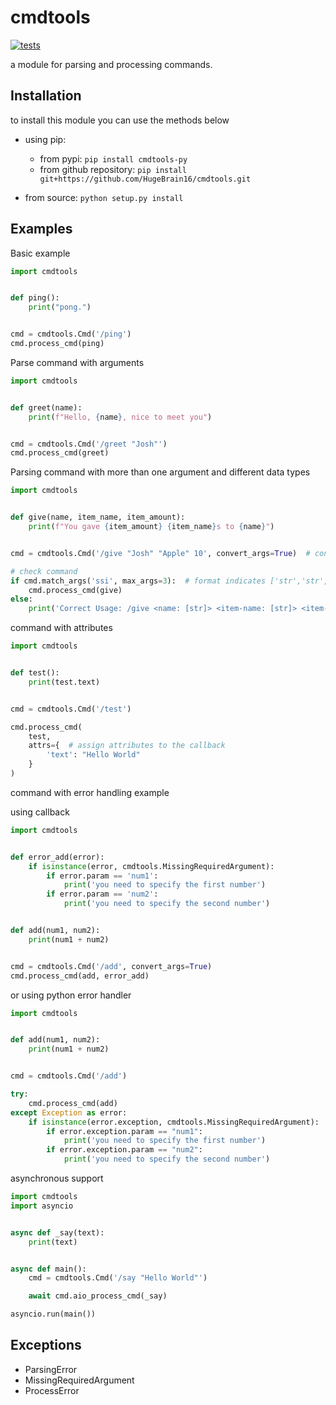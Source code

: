 # cmdtools

[![tests](https://github.com/HugeBrain16/cmdtools/actions/workflows/python-package.yml/badge.svg)](https://github.com/HugeBrain16/cmdtools/actions/workflows/python-package.yml)
  
a module for parsing and processing commands.
  
## Installation

to install this module you can use the methods below
  
- using pip:
  - from pypi: `pip install cmdtools-py`  
  - from github repository: `pip install git+https://github.com/HugeBrain16/cmdtools.git`  
  
- from source: `python setup.py install`  
  
## Examples

Basic example

```py
import cmdtools


def ping():
    print("pong.")


cmd = cmdtools.Cmd('/ping')
cmd.process_cmd(ping)
```
  
Parse command with arguments

```py
import cmdtools


def greet(name):
    print(f"Hello, {name}, nice to meet you")


cmd = cmdtools.Cmd('/greet "Josh"')
cmd.process_cmd(greet)
```
  
Parsing command with more than one argument and different data types

```py
import cmdtools


def give(name, item_name, item_amount):
    print(f"You gave {item_amount} {item_name}s to {name}")


cmd = cmdtools.Cmd('/give "Josh" "Apple" 10', convert_args=True)  # convert command arguments into specific datatypes

# check command
if cmd.match_args('ssi', max_args=3):  # format indicates ['str','str','int'], only match 3 arguments
    cmd.process_cmd(give)
else:
    print('Correct Usage: /give <name: [str]> <item-name: [str]> <item-amount: [int]>')
```
  
command with attributes

```py
import cmdtools


def test():
    print(test.text)


cmd = cmdtools.Cmd('/test')

cmd.process_cmd(
    test,
    attrs={  # assign attributes to the callback
        'text': "Hello World"
    }
)
```
  
command with error handling example

using callback

```py
import cmdtools


def error_add(error):
    if isinstance(error, cmdtools.MissingRequiredArgument):
        if error.param == 'num1':
            print('you need to specify the first number')
        if error.param == 'num2':
            print('you need to specify the second number')


def add(num1, num2):
    print(num1 + num2)


cmd = cmdtools.Cmd('/add', convert_args=True)
cmd.process_cmd(add, error_add)
```

or using python error handler

```py
import cmdtools


def add(num1, num2):
    print(num1 + num2)


cmd = cmdtools.Cmd('/add')

try:
    cmd.process_cmd(add)
except Exception as error:
    if isinstance(error.exception, cmdtools.MissingRequiredArgument):
        if error.exception.param == "num1":
            print('you need to specify the first number')
        if error.exception.param == "num2":
            print('you need to specify the second number')
```
  
asynchronous support

```py
import cmdtools
import asyncio


async def _say(text):
    print(text)


async def main():
    cmd = cmdtools.Cmd('/say "Hello World"')

    await cmd.aio_process_cmd(_say)

asyncio.run(main())
```
  
## Exceptions

- ParsingError
- MissingRequiredArgument
- ProcessError
